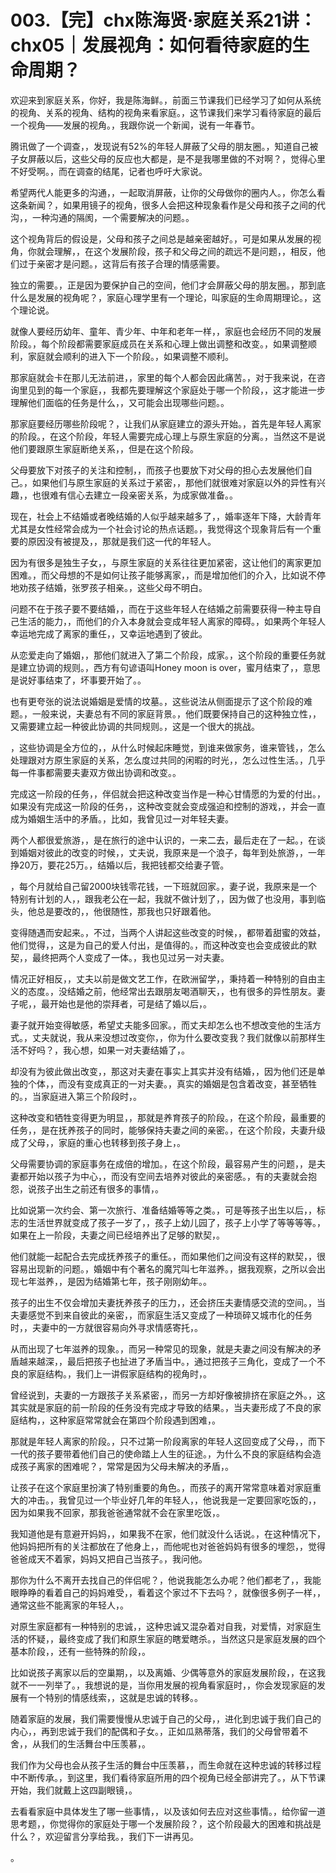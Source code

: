 # 003.【完】chx陈海贤·家庭关系21讲：chx05｜发展视角：如何看待家庭的生命周期？

欢迎来到家庭关系，你好，我是陈海鲜。，前面三节课我们已经学习了如何从系统的视角、关系的视角、结构的视角来看家庭。，这节课我们来学习看待家庭的最后一个视角——发展的视角。，我跟你说一个新闻，说有一年春节。

腾讯做了一个调查，，发现说有52%的年轻人屏蔽了父母的朋友圈。，知道自己被子女屏蔽以后，这些父母的反应也大都是，是不是我哪里做的不对啊？，觉得心里不好受啊。，而在调查的结尾，记者也呼吁大家说。

希望两代人能更多的沟通，，一起取消屏蔽，让你的父母做你的圈内人。，你怎么看这条新闻？，如果用镜子的视角，很多人会把这种现象看作是父母和孩子之间的代沟，，一种沟通的隔阂，一个需要解决的问题。。

这个视角背后的假设是，父母和孩子之间总是越亲密越好。，可是如果从发展的视角，你就会理解，，在这个发展阶段，孩子和父母之间的疏远不是问题，，相反，他们过于亲密才是问题。，这背后有孩子合理的情感需要。

独立的需要。，正是因为要保护自己的空间，他们才会屏蔽父母的朋友圈。，那到底什么是发展的视角呢？，家庭心理学里有一个理论，叫家庭的生命周期理论。，这个理论说。

就像人要经历幼年、童年、青少年、中年和老年一样，，家庭也会经历不同的发展阶段。，每个阶段都需要家庭成员在关系和心理上做出调整和改变。，如果调整顺利，家庭就会顺利的进入下一个阶段。，如果调整不顺利。

那家庭就会卡在那儿无法前进，，家里的每个人都会因此痛苦。，对于我来说，在咨询里见到的每一个家庭，，我都先要理解这个家庭处于哪一个阶段，，这才能进一步理解他们面临的任务是什么，，又可能会出现哪些问题。。

那家庭要经历哪些阶段呢？，让我们从家庭建立的源头开始。，首先是年轻人离家的阶段。，在这个阶段，年轻人需要完成心理上与原生家庭的分离。，当然这不是说他们要跟原生家庭断绝关系，，但是在这个阶段。

父母要放下对孩子的关注和控制，，而孩子也要放下对父母的担心去发展他们自己。，如果他们与原生家庭的关系过于紧密，，那他们就很难对家庭以外的异性有兴趣，，也很难有信心去建立一段亲密关系，为成家做准备。。

现在，社会上不结婚或者晚结婚的人似乎越来越多了，，婚率逐年下降，大龄青年尤其是女性经常会成为一个社会讨论的热点话题。，我觉得这个现象背后有一个重要的原因没有被提及，，那就是我们这一代的年轻人。

因为有很多是独生子女，，与原生家庭的关系往往更加紧密，这让他们的离家更加困难。，而父母想的不是如何让孩子能够离家，，而是增加他们的介入，比如说不停地劝孩子结婚，张罗孩子相亲。，这些父母不明白。

问题不在于孩子要不要结婚，，而在于这些年轻人在结婚之前需要获得一种主导自己生活的能力，，而他们的介入本身就会变成年轻人离家的障碍。，如果两个年轻人幸运地完成了离家的重任，，又幸运地遇到了彼此。

从恋爱走向了婚姻，，那他们就进入了第二个阶段，成家。，这个阶段的重要任务就是建立协调的规则。，西方有句谚语叫Honey moon is over，蜜月结束了，，意思是说好事结束了，坏事要开始了。。

也有更夸张的说法说婚姻是爱情的坟墓。，这些说法从侧面提示了这个阶段的难题。，一般来说，夫妻总有不同的家庭背景。，他们既要保持自己的这种独立性，，又需要建立起一种彼此协调的共同规则。，这是一个很大的挑战。

，这些协调是全方位的，，从什么时候起床睡觉，到谁来做家务，谁来管钱，，怎么处理跟对方原生家庭的关系，怎么度过共同的闲暇的时光，，怎么过性生活。，几乎每一件事都需要夫妻双方做出协调和改变。。

完成这一阶段的任务，，伴侣就会把这种改变当作是一种心甘情愿的为爱的付出。，如果没有完成这一阶段的任务，，这种改变就会变成强迫和控制的游戏，，并会一直成为婚姻生活中的矛盾。，比如，我曾见过一对年轻夫妻。

两个人都很爱旅游，，是在旅行的途中认识的，一来二去，最后走在了一起。，在谈到婚姻对彼此的改变的时候，，丈夫说，我原来是一个浪子，每年到处旅游，，一年挣20万，要花25万。，结婚以后，我把钱都交给妻子管。

，每个月就给自己留2000块钱零花钱，一下班就回家。，妻子说，我原来是一个特别有计划的人，，跟我老公在一起，我就不做计划了，，因为做了也没用，事到临头，他总是要改的，，他很随性，那我也只好跟着他。

变得随遇而安起来。，不过，当两个人讲起这些改变的时候，，都带着甜蜜的效益，他们觉得，，这是为自己的爱人付出，是值得的。，而这种改变也会变成彼此的默契，，最终把两个人变成了一体。，我也见过另一对夫妻。

情况正好相反，，丈夫以前是做文艺工作，在欧洲留学，，秉持着一种特别的自由主义的态度。，没结婚之前，他经常出去跟朋友喝酒聊天，，也有很多的异性朋友。妻子呢，，最开始也是他的崇拜者，可是结了婚以后，。

妻子就开始变得敏感，希望丈夫能多回家。，而丈夫却怎么也不想改变他的生活方式。，丈夫就说，我从来没想过改变你，，你为什么要改变我？我们就像以前那样生活不好吗？，我心想，如果一对夫妻结婚了，。

却没有为彼此做出改变，，那这对夫妻在事实上其实并没有结婚，，因为他们还是单独的个体，，而没有变成真正的一对夫妻。，真实的婚姻是包含着改变，甚至牺牲的。，当家庭进入第三个阶段时，。

这种改变和牺牲变得更为明显，，那就是养育孩子的阶段。，在这个阶段，最重要的任务，，是在抚养孩子的同时，能够保持夫妻之间的亲密。，在这个阶段，夫妻升级成了父母，，家庭的重心也转移到孩子身上，。

父母需要协调的家庭事务在成倍的增加。，在这个阶段，最容易产生的问题，，是夫妻都开始以孩子为中心，，而没有空间去培养对彼此的亲密感。，有的夫妻就会抱怨，说孩子出生之前还有很多的事情，。

比如说第一次约会、第一次旅行、准备结婚等等之类。，可是等孩子出生以后，，标志的生活世界就变成了孩子一岁了，，孩子上幼儿园了，孩子上小学了等等等等。，如果在上一阶段，夫妻之间已经培养出了足够的默契，。

他们就能一起配合去完成抚养孩子的重任。，而如果他们之间没有这样的默契，，很容易出现新的问题。，婚姻中有个著名的魔咒叫七年滋养。，据我观察，之所以会出现七年滋养，，是因为结婚第七年，孩子刚刚幼年。。

孩子的出生不仅会增加夫妻抚养孩子的压力，，还会挤压夫妻情感交流的空间。，当夫妻感觉不到来自彼此的亲密，，而家庭生活又变成了一种琐碎又城市化的任务时，，夫妻中的一方就很容易向外寻求情感寄托，。

从而出现了七年滋养的现象。，而另一种常见的现象，就是夫妻之间没有解决的矛盾越来越深，，最后把孩子也扯进了矛盾当中。，通过把孩子三角化，变成了一个不良的家庭结构。，我们上一讲假家庭结构的视角时，。

曾经说到，夫妻的一方跟孩子关系紧密，，而另一方却好像被排挤在家庭之外。，这其实就是家庭的前一阶段的任务没有完成才导致的结果。，当夫妻形成了不良的家庭结构，，这种家庭常常就会在第四个阶段遇到困难，。

那就是年轻人离家的阶段。，只不过第一阶段离家的年轻人这回变成了父母，，而下一代的孩子要带着他们自己的使命踏上人生的征途。，为什么不良的家庭结构会造成孩子离家的困难呢？，常常是因为父母未解决的矛盾，。

让孩子在这个家庭里扮演了特别重要的角色。，而孩子的离开常常意味着对家庭重大的冲击。，我曾见过一个毕业好几年的年轻人，，他说我是一定要回家吃饭的，，因为如果我不回家，那我爸爸通常就不会在家里吃饭，。

我知道他是有意避开妈妈，，如果我不在家，他们就没什么话说。，在这种情况下，他妈妈把所有的关注都放在了他身上，，而他呢也对爸爸妈妈有很多的埋怨，，觉得爸爸成天不着家，妈妈又把自己当孩子。，我问他。

那你为什么不离开去找自己的伴侣呢？，他说我能怎么办呢？他们都老了，，我能眼睁睁的看着自己的妈妈难受，，看着这个家过不下去吗？，就像很多例子一样，，通常这些不能离家的年轻人，。

对原生家庭都有一种特别的忠诚，，这种忠诚又混杂着对自我，对爱情，对家庭生活的怀疑，，最终变成了我们和原生家庭的瞎爱瞎杀。，当然这只是家庭发展的四个基本阶段，，还有一些特殊的阶段，。

比如说孩子离家以后的空巢期，，以及离婚、少偶等意外的家庭发展阶段，，在这我就不一一列举了。，我想说的是，当你用发展的视角看家庭时，，你会发现家庭的发展有一个特别的情感线索，，这就是忠诚的转移。。

随着家庭的发展，我们需要慢慢从忠诚于自己的父母，，进化到忠诚于我们自己的内心，，再到忠诚于我们的配偶和子女。，正如瓜熟蒂落，我们的父母曾带着不舍，，从我们的生活舞台中压羡慕，。

我们作为父母也会从孩子生活的舞台中压羡慕，，而生命就在这种忠诚的转移过程中不断传承。，到这里，我们看待家庭所用的四个视角已经全部讲完了。，从下节课开始，我们就戴上这四副眼镜，。

去看看家庭中具体发生了哪一些事情，，以及该如何去应对这些事情。，给你留一道思考题，，你觉得你的家庭处于哪一个发展阶段？，这个阶段最大的困难和挑战是什么？，欢迎留言分享给我。，我们下一讲再见。

。